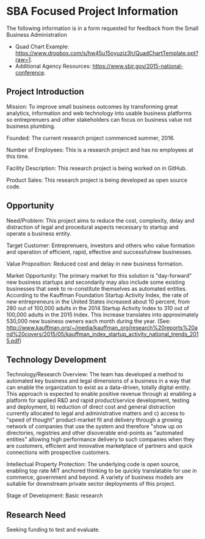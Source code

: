 # SBA Focused Project Information

The following information is in a form requested for feedback from the Small Business Administration

* Quad Chart Example: https://www.dropbox.com/s/hw45u15oyuzjz3h/QuadChartTemplate.ppt?raw=1.
* Additional Agency Resources: https://www.sbir.gov/2015-national-conference.

## Project Introduction

Mission: To improve small business outcomes by transforming great analytics, information and web technology into usable business platforms so entreprenuers and other stakeholders can focus on business value not business plumbing.

Founded: The current research project commenced summer, 2016.

Number of Employees: This is a research project and has no employees at this time. 

Facility Description: This research project is being worked on in GitHub.

Product Sales: This research project is being developed as open source code.

## Opportunity

Need/Problem: This project aims to reduce the cost, complexity, delay and distraction of legal and procedural aspects necessary to startup and operate a business entity.  

Target Customer: Entreprenuers, investors and others who value formation and operation of efficient, rapid, effective and successfulnew businesses.

Value Proposition:  Reduced cost and delay in new business formation. 

Market Opportunity: The primary market for this solution is "day-forward" new business startups and secondarily may also include some existing businesses that seek to re-constitute themselves as automated entities.  According to the Kauffman Foundation Startup Activity Index, the rate of new entrepreneurs in the United States increased about 10 percent, from 280 out of 100,000 adults in the 2014 Startup Activity Index to 310 out of 100,000 adults in the 2015 Index. This increase translates into approximately 530,000 new business owners each month during the year.  (See: http://www.kauffman.org/~/media/kauffman_org/research%20reports%20and%20covers/2015/05/kauffman_index_startup_activity_national_trends_2015.pdf)


## Technology Development

Technology/Research Overview: The team has developed a method to automated key business and legal dimensions of a business in a way that can enable the organization to exist as a data-driven, totally digital entity.  This approach is expected to enable positive revenue through a) enabling a platform for applied R&D and rapid product/service development, testing and deployment, b) reduction of direct cost and general distraction currently allocated to legal and administrative matters and c) access to "speed of thought" product-market fit and delivery through a growing network of companies that use the system and therefore "show up on directories, registries and other disoverable end-points as "automated entities" allowing high performance delivery to such companies when they are customers, efficient and innovative marketplace of partners and quick connections with prospective customers.

Intellectual Property Protection: The underlying code is open source, enabling top rate MIT anchored thinking to be quickly translatable for use in commerce, government and beyond.  A variety of business models are suitable for downstream private sector deployments of this project. 

Stage of Development: Basic research

## Research Need

Seeking funding to test and evaluate. 
